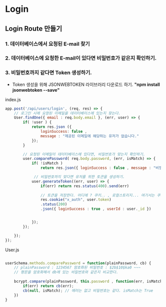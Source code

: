 # Login 

## Login Route 만들기


### 1. 데이터베이스에서 요청된 E-mail 찾기
### 2. 데이터베이스에 요청한 E-mail이 있다면 비밀번호가 같은지 확인하기.

### 3. 비밀번호까지 같다면 Token 생성하기.
 * Token 생성을 위해 JSONWEBTOKEN 라이브러리 다운로드 하기. **"npm install jsonwebtoken --save"**


index.js

```js
app.post('/api/users/login', (req, res) => {
    // 로그인 시에 요청된 이메일을 데이터베이스에 있는지 찾는다.
    User.findOne({ email : req.body.email }, (err, user) => {
        if( !user ) {
            return res.json ({
                loginSuccess: false ,
                message : "제공된 이메일에 해당하는 유저가 없습니다."
            });
        }

        // 요청된 이메일이 데이터베이스에 있다면, 비밀번호가 맞는지 확인하기.
        user.comparePassword( req.body.password, (err, isMatch) => {
            if( !isMatch )
                return res.json({ loginSuccess : false , message : "비밀번호가 틀렸습니다."})

             // 비밀번호까지 맞다면 유저를 위한 토큰을 생성하기.    
            user.generateToken((err, user) => {
                if(err) return res.status(400).send(err)
                
                // 토큰을 저장한다. 어디에 ? 쿠키.. , 로컬스토리지... 여기서는 쿠키에 하자
                res.cookie("x_auth", user.token)
                .status(200)
                .json({ loginSuccess : true , userId : user._id })


            });
        });

    });
});

```


User.js

```js

userSchema.methods.comparePassword = function(plainPassword, cb) {
    // plainPassword : 1234567 암호화된 비밀번호 : $2b$10$ka0 ~~~
    // 평문을 암호화해서 db에 있는 비밀번호와 같은지 비교한다.
    
    bcrypt.compare(plainPassword, this.password , function(err, isMatch) {
        if(err) return cb(err);
        cb(null, isMatch); // 에러는 없고 비밀번호는 같다. isMatch는 True
    })
}

```
